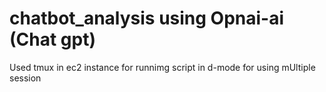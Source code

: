 # chatbot_analysis using Opnai-ai (Chat gpt)


Used tmux in ec2 instance for runnimg script in d-mode for using mUltiple session
